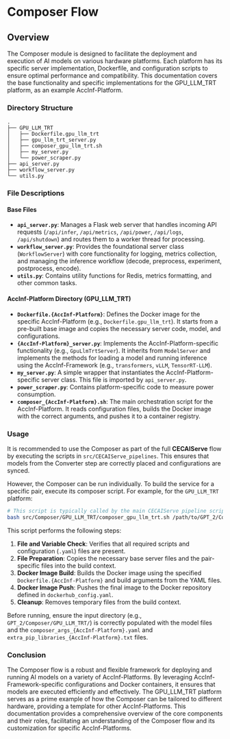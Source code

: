 # Composer Flow

## Overview

The Composer module is designed to facilitate the deployment and execution of AI models on various hardware platforms. Each platform has its specific server implementation, Dockerfile, and configuration scripts to ensure optimal performance and compatibility. This documentation covers the base functionality and specific implementations for the GPU_LLM_TRT platform, as an example AccInf-Platform.

### Directory Structure

```
.
├── GPU_LLM_TRT
│   ├── Dockerfile.gpu_llm_trt
│   ├── gpu_llm_trt_server.py
│   ├── composer_gpu_llm_trt.sh
│   ├── my_server.py
│   └── power_scraper.py
├── api_server.py
├── workflow_server.py
└── utils.py
```


### File Descriptions

#### Base Files

-   **`api_server.py`**: Manages a Flask web server that handles incoming API requests (`/api/infer`, `/api/metrics`, `/api/power`, `/api/logs`, `/api/shutdown`) and routes them to a worker thread for processing.
-   **`workflow_server.py`**: Provides the foundational server class (`WorkflowServer`) with core functionality for logging, metrics collection, and managing the inference workflow (decode, preprocess, experiment, postprocess, encode).
-   **`utils.py`**: Contains utility functions for Redis, metrics formatting, and other common tasks.

#### AccInf-Platform Directory (GPU_LLM_TRT)

-   **`Dockerfile.{AccInf-Platform}`**: Defines the Docker image for the specific AccInf-Platform (e.g., `Dockerfile.gpu_llm_trt`). It starts from a pre-built base image and copies the necessary server code, model, and configurations.
-   **`{AccInf-Platform}_server.py`**: Implements the AccInf-Platform-specific functionality (e.g., `GpuLlmTrtServer`). It inherits from `ModelServer` and implements the methods for loading a model and running inference using the  AccInf-Framework (e.g., `transformers`, `vLLM`, `TensorRT-LLM`).
-   **`my_server.py`**: A simple wrapper that instantiates the AccInf-Platform-specific server class. This file is imported by `api_server.py`.
-   **`power_scraper.py`**: Contains platform-specific code to measure power consumption.
-   **`composer_{AccInf-Platform}.sh`**: The main orchestration script for the AccInf-Platform. It reads configuration files, builds the Docker image with the correct arguments, and pushes it to a container registry.


### Usage

It is recommended to use the Composer as part of the full **CECAIServe** flow by executing the scripts in `src/CECAIServe_pipelines`. This ensures that models from the Converter step are correctly placed and configurations are synced.

However, the Composer can be run individually. To build the service for a specific pair, execute its composer script. For example, for the `GPU_LLM_TRT` platform:

```bash
# This script is typically called by the main CECAIServe pipeline script.
bash src/Composer/GPU_LLM_TRT/composer_gpu_llm_trt.sh /path/to/GPT_2/Composer /path/to/src/Composer
```

This script performs the following steps:

1.  **File and Variable Check**: Verifies that all required scripts and configuration (`.yaml`) files are present.
2.  **File Preparation**: Copies the necessary base server files and the pair-specific files into the build context.
3.  **Docker Image Build**: Builds the Docker image using the specified `Dockerfile.{AccInf-Platform}` and build arguments from the YAML files.
4.  **Docker Image Push**: Pushes the final image to the Docker repository defined in `dockerhub_config.yaml`.
5.  **Cleanup**: Removes temporary files from the build context.

Before running, ensure the input directory (e.g., `GPT_2/Composer/GPU_LLM_TRT/`) is correctly populated with the model files and the `composer_args_{AccInf-Platform}.yaml` and `extra_pip_libraries_{AccInf-Platform}.txt` files.

### Conclusion

The Composer flow is a robust and flexible framework for deploying and running AI models on a variety of AccInf-Platforms. By leveraging AccInf-Framework-specific configurations and Docker containers, it ensures that models are executed efficiently and effectively. The GPU_LLM_TRT platform serves as a prime example of how the Composer can be tailored to different hardware, providing a template for other AccInf-Platforms. This documentation provides a comprehensive overview of the core components and their roles, facilitating an understanding of the Composer flow and its customization for specific AccInf-Platforms.
